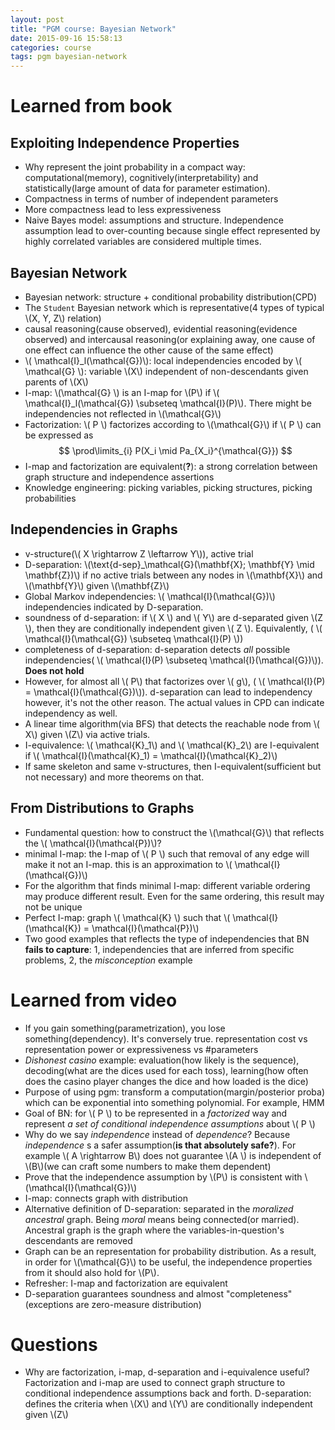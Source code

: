 ```yaml
---
layout: post
title: "PGM course: Bayesian Network"
date: 2015-09-16 15:58:13
categories: course
tags: pgm bayesian-network
---
```


# Learned from book

## Exploiting Independence Properties

- Why represent the joint probability in a compact way: computational(memory), cognitively(interpretability) and statistically(large amount of data for parameter estimation).
- Compactness in terms of number of independent parameters
- More compactness lead to less expressiveness
- Naive Bayes model: assumptions and structure. Independence assumption lead to over-counting because single effect represented by highly correlated variables are considered multiple times.

## Bayesian Network

- Bayesian network: structure + conditional probability distribution(CPD)
- The `Student` Bayesian network which is representative(4 types of typical \\(X, Y, Z\\) relation)
- causal reasoning(cause observed), evidential reasoning(evidence observed) and intercausal reasoning(or explaining away, one cause of one effect can influence the other cause of the same effect)
- \\( \mathcal{I}_l(\mathcal{G})\\): local independencies encoded by \\( \mathcal{G} \\): variable \\(X\\) independent of non-descendants given parents of \\(X\\)
- I-map: \\(\mathcal{G} \\) is an I-map for \\(P\\) if \\( \mathcal{I}_l(\mathcal{G}) \subseteq \mathcal{I}(P)\\). There might be independencies not reflected in \\(\mathcal{G}\\)
- Factorization: \\( P \\) factorizes according to \\(\mathcal{G}\\) if \\( P \\) can be expressed as $$ \prod\limits_{i} P(X_i \mid Pa_{X_i}^{\mathcal{G}}) $$
- I-map and factorization are equivalent(**?**): a strong correlation between graph structure and independence assertions
- Knowledge engineering: picking variables, picking structures, picking probabilities

## Independencies in Graphs

- v-structure(\\( X \rightarrow Z \leftarrow Y\\)), active trial
- D-separation: \\(\text{d-sep}_\mathcal{G}(\mathbf{X}; \mathbf{Y} \mid \mathbf{Z})\\) if no active trials between any nodes in \\(\mathbf{X}\\) and \\(\mathbf{Y}\\) given \\(\mathbf{Z}\\)
- Global Markov independencies: \\( \mathcal{I}(\mathcal{G})\\) independencies indicated by D-separation.
- soundness of d-separation: if \\( X \\) and \\( Y\\) are d-separated given \\(Z \\), then they are conditionally independent given \\( Z \\). Equivalently, ( \\( \mathcal{I}(\mathcal{G}) \subseteq \mathcal{I}(P) \\))
- completeness of d-separation: d-separation detects *all* possible independencies( \\( \mathcal{I}(P) \subseteq \mathcal{I}(\mathcal{G})\\)). **Does not hold**
- However, for almost all \\( P\\) that factorizes over \\( g\\), ( \\( \mathcal{I}(P) = \mathcal{I}(\mathcal{G})\\)). d-separation can lead to independency however, it's not the other reason. The actual values in CPD can indicate independency as well. 
- A linear time algorithm(via BFS) that detects the reachable node from \\( X\\) given \\(Z\\) via active trials.
- I-equivalence: \\( \mathcal{K}_1\\) and \\( \mathcal{K}_2\\) are I-equivalent if \\( \mathcal{I}(\mathcal{K}_1) = \mathcal{I}(\mathcal{K}_2)\\)
- If same skeleton and same v-structures, then I-equivalent(sufficient but not necessary) and more theorems on that.

## From Distributions to Graphs

- Fundamental question: how to construct the \\(\mathcal{G}\\) that reflects the \\( \mathcal{I}(\mathcal{P})\\)?
- minimal I-map: the I-map of \\( P \\) such that removal of any edge will make it not an I-map. this is an approximation to \\( \mathcal{I}(\mathcal{G})\\)
- For the algorithm that finds minimal I-map: different variable ordering may produce different result. Even for the same ordering, this result may not be unique
- Perfect I-map: graph \\( \mathcal{K} \\) such that \\( \mathcal{I}(\mathcal{K}) = \mathcal{I}(\mathcal{P})\\)
- Two good examples that reflects the type of independencies that BN **fails to capture**: 1, independencies that are inferred from specific problems, 2, the *misconception* example

# Learned from video

- If you gain something(parametrization), you lose something(dependency). It's conversely true. representation cost vs representation power or expressiveness vs #parameters
- *Dishonest casino* example: evaluation(how likely is the sequence), decoding(what are the dices used for each toss), learning(how often does the casino player changes the dice and how loaded is the dice)
- Purpose of using pgm: transform a computation(margin/posterior proba) which can be exponential into something polynomial. For example, HMM
- Goal of BN: for \\( P \\) to be represented in a *factorized* way and represent *a set of conditional independence assumptions* about \\( P \\)
- Why do we say *independence* instead of *dependence*? Because *independence* s a safer assumption(**is that absolutely safe?**). For example \\( A \rightarrow B\\) does not guarantee \\(A \\) is independent of \\(B\\)(we can craft some numbers to make them dependent)
- Prove that the independence assumption by \\(P\\) is consistent with \\(\mathcal{I}(\mathcal{G})\\)
- I-map: connects graph with distribution
- Alternative definition of D-separation: separated in the *moralized ancestral* graph. Being *moral* means being connected(or married). Ancestral graph is the graph where the variables-in-question's  descendants are removed
- Graph can be an representation for probability distribution. As a result, in order for \\(\mathcal{G}\\) to be useful, the independence properties from it should also hold for \\(P\\).
- Refresher: I-map and factorization are equivalent
- D-separation guarantees soundness and almost "completeness"(exceptions are zero-measure distribution)

# Questions

- Why are factorization, i-map, d-separation and i-equivalence useful?
  Factorization and i-map are used to connect graph structure to conditional independence assumptions back and forth.
  D-separation: defines the criteria when \\(X\\) and \\(Y\\) are conditionally independent given \\(Z\\)


